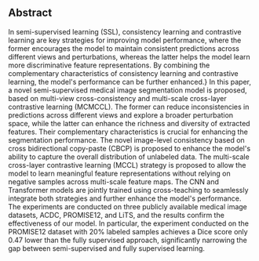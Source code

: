 ## Abstract
In semi-supervised learning (SSL), consistency learning and contrastive learning are key strategies for improving model performance, where the former encourages the model to maintain consistent predictions across different views and perturbations, whereas the latter helps the model learn more discriminative feature representations. By combining the complementary characteristics of consistency learning and contrastive learning, the model's performance can be further enhanced.} In this paper, a novel semi-supervised medical image segmentation model is proposed, based on multi-view cross-consistency and multi-scale cross-layer contrastive learning (MCMCCL). The former can reduce inconsistencies in predictions across different views and explore a broader perturbation space, while the latter can enhance the richness and diversity of extracted features. Their complementary characteristics is crucial for enhancing the segmentation performance. The novel image-level consistency based on cross bidirectional copy-paste (CBCP) is proposed to enhance the model's ability to capture the overall distribution of unlabeled data. The multi-scale cross-layer contrastive learning (MCCL) strategy is proposed to allow the model to learn meaningful feature representations without relying on negative samples across multi-scale feature maps. The CNN and Transformer models are jointly trained using cross-teaching to seamlessly integrate both strategies and further enhance the model's performance. The experiments are conducted on three publicly available medical image datasets, ACDC, PROMISE12, and LiTS, and the results confirm the effectiveness of our model. In particular, the experiment conducted on the PROMISE12 dataset with 20% labeled samples achieves a Dice score only 0.47 lower than the fully supervised approach, significantly narrowing the gap between semi-supervised and fully supervised learning.

